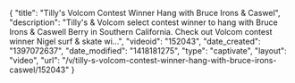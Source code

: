 {
    "title": "Tilly's Volcom Contest Winner Hang with Bruce Irons & Caswel",
    "description": "Tilly's & Volcom select contest winner to hang with Bruce Irons & Caswell Berry in Southern California. Check out Volcom contest winner Nigel surf & skate wi...",
    "videoid": "152043",
    "date_created": "1397072637",
    "date_modified": "1418181275",
    "type": "captivate",
    "layout": "video",
    "url": "\/v\/tilly-s-volcom-contest-winner-hang-with-bruce-irons-caswel\/152043"
}